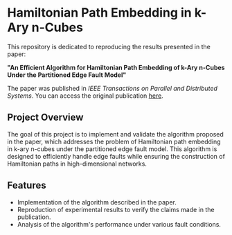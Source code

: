 # Hamiltonian Path Embedding in k-Ary n-Cubes

This repository is dedicated to reproducing the results presented in the paper:

**"An Efficient Algorithm for Hamiltonian Path Embedding of k-Ary n-Cubes Under the Partitioned Edge Fault Model"**

The paper was published in *IEEE Transactions on Parallel and Distributed Systems*. You can access the original publication [here](https://ieeexplore.ieee.org/abstract/document/10093117).

## Project Overview

The goal of this project is to implement and validate the algorithm proposed in the paper, which addresses the problem of Hamiltonian path embedding in k-ary n-cubes under the partitioned edge fault model. This algorithm is designed to efficiently handle edge faults while ensuring the construction of Hamiltonian paths in high-dimensional networks.

## Features

- Implementation of the algorithm described in the paper.
- Reproduction of experimental results to verify the claims made in the publication.
- Analysis of the algorithm's performance under various fault conditions.